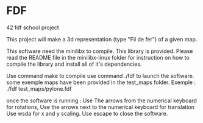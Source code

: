 # FDF
42 fdf school project


This project will make a 3d representation (type "Fil de fer") of a given map.

This software need the minilibx to compile. This library is provided. Please read the README file in the minilibx-linux folder for instruction on how
to compile the library and install all of it's dependencies.

Use command make to compile
use command ./fdf <path to map> to launch the software. some exemple maps have been provided in the test_maps folder.
Exemple : ./fdf test_maps/pylone.fdf

once the software is running : 
Use The arrows from the numerical keyboard for rotations,
Use the arrows next to the numerical keyboard for translation
Use wsda for x and y scaling.
Use escape to close the software.
